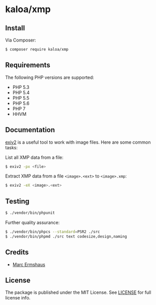 # kaloa/xmp

## Install

Via Composer:

~~~ bash
$ composer require kaloa/xmp
~~~


## Requirements

The following PHP versions are supported:

- PHP 5.3
- PHP 5.4
- PHP 5.5
- PHP 5.6
- PHP 7
- HHVM


## Documentation

[exiv2](http://www.exiv2.org/) is a useful tool to work with image files. Here are some common tasks:

List all XMP data from a file:

~~~ bash
$ exiv2 -px <file>
~~~

Extract XMP data from a file `<image>.<ext>` to `<image>.xmp`:

~~~ bash
$ exiv2 -eX <image>.<ext>
~~~


## Testing

~~~ bash
$ ./vendor/bin/phpunit
~~~

Further quality assurance:

~~~ bash
$ ./vendor/bin/phpcs --standard=PSR2 ./src
$ ./vendor/bin/phpmd ./src text codesize,design,naming
~~~


## Credits

- [Marc Ermshaus](https://github.com/mermshaus)


## License

The package is published under the MIT License. See [LICENSE](https://github.com/mermshaus/kaloa-xmp/blob/master/LICENSE) for full license info.
